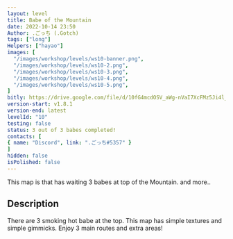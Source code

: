 ```yaml
---
layout: level
title: Babe of the Mountain
date: 2022-10-14 23:50
Author: .ごっち (.Gotch)
tags: ["long"]
Helpers: ["hayao"]
images: [
  "/images/workshop/levels/ws10-banner.png",
  "/images/workshop/levels/ws10-2.png",
  "/images/workshop/levels/ws10-3.png",
  "/images/workshop/levels/ws10-4.png",
  "/images/workshop/levels/ws10-5.png",
]
bitly: https://drive.google.com/file/d/10fG4mcdOSV_aWg-nVaI7XcFMz5Ji4l_l/view?usp=sharing
version-start: v1.8.1
version-end: latest
levelId: "10"
testing: false
status: 3 out of 3 babes completed!
contacts: [
{ name: "Discord", link: ".ごっち#5357" }
]
hidden: false
isPolished: false
---
```


This map is that has waiting 3 babes at top of the Mountain. and more..

<!-- more -->

<div class="description">
    <h2>Description</h2>
    <p>There are 3 smoking hot babe at the top. This map has simple textures and simple gimmicks. Enjoy 3 main routes and extra areas! </p>
</div>

